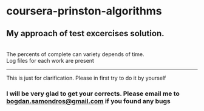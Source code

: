 # coursera-prinston-algorithms

## My approach of test excercises solution.
<br>
The percents of complete can variety depends of time.<br>
Log files for each work are present
<hr>
This is just for clarification. Please in first try to do it by yourself

### I will be very glad to get your corrects. Please email me to bogdan.samondros@gmail.com if you found any bugs
